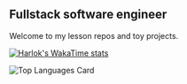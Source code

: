 ## Fullstack software engineer

Welcome to my lesson repos and toy projects.

[![Harlok's WakaTime stats](https://github-readme-stats.vercel.app/api/wakatime?username=nkrumahthis&layout=compact&theme=transparent&custom_title=What%20I%27ve%20been%20up%20to%20this%20week)](https://github.com/anuraghazra/github-readme-stats)

![Top Languages Card](https://github-readme-stats.vercel.app/api/top-langs/?username=nkrumahthis&show_icons=true&count_private=true&theme=transparent&layout=compact&langs_count=10&custom_title=My%20Most%20Used%20Languages)
